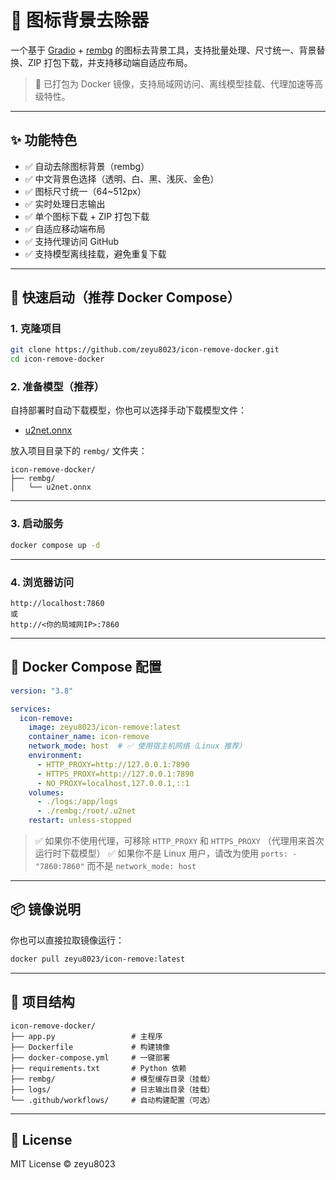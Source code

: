 # 🧼 图标背景去除器

一个基于 [Gradio](https://gradio.app/) + [rembg](https://github.com/danielgatis/rembg) 的图标去背景工具，支持批量处理、尺寸统一、背景替换、ZIP 打包下载，并支持移动端自适应布局。

> 🚀 已打包为 Docker 镜像，支持局域网访问、离线模型挂载、代理加速等高级特性。

---

## ✨ 功能特色

- ✅ 自动去除图标背景（rembg）
- ✅ 中文背景色选择（透明、白、黑、浅灰、金色）
- ✅ 图标尺寸统一（64~512px）
- ✅ 实时处理日志输出
- ✅ 单个图标下载 + ZIP 打包下载
- ✅ 自适应移动端布局
- ✅ 支持代理访问 GitHub
- ✅ 支持模型离线挂载，避免重复下载

---

## 🚀 快速启动（推荐 Docker Compose）

### 1. 克隆项目

```bash
git clone https://github.com/zeyu8023/icon-remove-docker.git
cd icon-remove-docker
```

### 2. 准备模型（推荐）

自持部署时自动下载模型，你也可以选择手动下载模型文件：

- [u2net.onnx](https://github.com/danielgatis/rembg/releases/download/v0.0.0/u2net.onnx)

放入项目目录下的 `rembg/` 文件夹：

```
icon-remove-docker/
├── rembg/
│   └── u2net.onnx
```

---

### 3. 启动服务

```bash
docker compose up -d
```

---

### 4. 浏览器访问

```
http://localhost:7860
或
http://<你的局域网IP>:7860
```

---

## 🐳 Docker Compose 配置

```yaml
version: "3.8"

services:
  icon-remove:
    image: zeyu8023/icon-remove:latest
    container_name: icon-remove
    network_mode: host  # ✅ 使用宿主机网络（Linux 推荐）
    environment:
      - HTTP_PROXY=http://127.0.0.1:7890
      - HTTPS_PROXY=http://127.0.0.1:7890
      - NO_PROXY=localhost,127.0.0.1,::1
    volumes:
      - ./logs:/app/logs
      - ./rembg:/root/.u2net
    restart: unless-stopped
```

> ✅ 如果你不使用代理，可移除 `HTTP_PROXY` 和 `HTTPS_PROXY`  （代理用来首次运行时下载模型）
> ✅ 如果你不是 Linux 用户，请改为使用 `ports: - "7860:7860"` 而不是 `network_mode: host`

---

## 📦 镜像说明

你也可以直接拉取镜像运行：

```bash
docker pull zeyu8023/icon-remove:latest
```

---

## 📁 项目结构

```
icon-remove-docker/
├── app.py                 # 主程序
├── Dockerfile             # 构建镜像
├── docker-compose.yml     # 一键部署
├── requirements.txt       # Python 依赖
├── rembg/                 # 模型缓存目录（挂载）
├── logs/                  # 日志输出目录（挂载）
└── .github/workflows/     # 自动构建配置（可选）
```

---

## 📜 License

MIT License © zeyu8023
